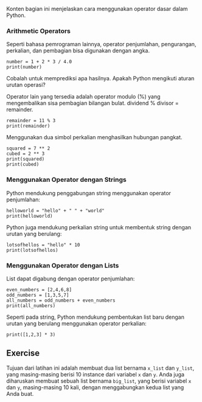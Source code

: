 Konten bagian ini menjelaskan cara menggunakan operator dasar dalam Python.

### Arithmetic Operators

Seperti bahasa pemrograman lainnya, operator penjumlahan, pengurangan, perkalian, dan pembagian bisa digunakan dengan angka.

    number = 1 + 2 * 3 / 4.0
    print(number)

Cobalah untuk memprediksi apa hasilnya. Apakah Python mengikuti aturan urutan operasi?

Operator lain yang tersedia adalah operator modulo (%) yang mengembalikan sisa pembagian bilangan bulat. dividend % divisor = remainder.

    remainder = 11 % 3
    print(remainder)

Menggunakan dua simbol perkalian menghasilkan hubungan pangkat.

    squared = 7 ** 2
    cubed = 2 ** 3
    print(squared)
    print(cubed)

### Menggunakan Operator dengan Strings

Python mendukung penggabungan string menggunakan operator penjumlahan:

    helloworld = "hello" + " " + "world"
    print(helloworld)

Python juga mendukung perkalian string untuk membentuk string dengan urutan yang berulang:

    lotsofhellos = "hello" * 10
    print(lotsofhellos)

### Menggunakan Operator dengan Lists

List dapat digabung dengan operator penjumlahan:

    even_numbers = [2,4,6,8]
    odd_numbers = [1,3,5,7]
    all_numbers = odd_numbers + even_numbers
    print(all_numbers)

Seperti pada string, Python mendukung pembentukan list baru dengan urutan yang berulang menggunakan operator perkalian:

    print([1,2,3] * 3)

Exercise
--------

Tujuan dari latihan ini adalah membuat dua list bernama `x_list` dan `y_list`, yang masing-masing berisi 10 instance dari variabel `x` dan `y`. Anda juga diharuskan membuat sebuah list bernama `big_list`, yang berisi variabel `x` dan `y`, masing-masing 10 kali, dengan menggabungkan kedua list yang Anda buat.